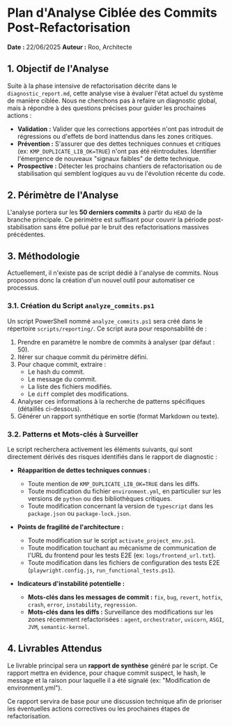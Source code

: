 # Plan d'Analyse Ciblée des Commits Post-Refactorisation

**Date :** 22/06/2025
**Auteur :** Roo, Architecte

## 1. Objectif de l'Analyse

Suite à la phase intensive de refactorisation décrite dans le `diagnostic_report.md`, cette analyse vise à évaluer l'état actuel du système de manière ciblée. Nous ne cherchons pas à refaire un diagnostic global, mais à répondre à des questions précises pour guider les prochaines actions :

*   **Validation :** Valider que les corrections apportées n'ont pas introduit de régressions ou d'effets de bord inattendus dans les zones critiques.
*   **Prévention :** S'assurer que des dettes techniques connues et critiques (ex: `KMP_DUPLICATE_LIB_OK=TRUE`) n'ont pas été réintroduites. Identifier l'émergence de nouveaux "signaux faibles" de dette technique.
*   **Prospective :** Détecter les prochains chantiers de refactorisation ou de stabilisation qui semblent logiques au vu de l'évolution récente du code.

## 2. Périmètre de l'Analyse

L'analyse portera sur les **50 derniers commits** à partir du `HEAD` de la branche principale. Ce périmètre est suffisant pour couvrir la période post-stabilisation sans être pollué par le bruit des refactorisations massives précédentes.

## 3. Méthodologie

Actuellement, il n'existe pas de script dédié à l'analyse de commits. Nous proposons donc la création d'un nouvel outil pour automatiser ce processus.

### 3.1. Création du Script `analyze_commits.ps1`

Un script PowerShell nommé `analyze_commits.ps1` sera créé dans le répertoire `scripts/reporting/`. Ce script aura pour responsabilité de :

1.  Prendre en paramètre le nombre de commits à analyser (par défaut : 50).
2.  Itérer sur chaque commit du périmètre défini.
3.  Pour chaque commit, extraire :
    *   Le hash du commit.
    *   Le message du commit.
    *   La liste des fichiers modifiés.
    *   Le `diff` complet des modifications.
4.  Analyser ces informations à la recherche de patterns spécifiques (détaillés ci-dessous).
5.  Générer un rapport synthétique en sortie (format Markdown ou texte).

### 3.2. Patterns et Mots-clés à Surveiller

Le script recherchera activement les éléments suivants, qui sont directement dérivés des risques identifiés dans le rapport de diagnostic :

*   **Réapparition de dettes techniques connues :**
    *   Toute mention de `KMP_DUPLICATE_LIB_OK=TRUE` dans les diffs.
    *   Toute modification du fichier `environment.yml`, en particulier sur les versions de `python` ou des bibliothèques critiques.
    *   Toute modification concernant la version de `typescript` dans les `package.json` ou `package-lock.json`.

*   **Points de fragilité de l'architecture :**
    *   Toute modification sur le script `activate_project_env.ps1`.
    *   Toute modification touchant au mécanisme de communication de l'URL du frontend pour les tests E2E (ex: `logs/frontend_url.txt`).
    *   Toute modification dans les fichiers de configuration des tests E2E (`playwright.config.js`, `run_functional_tests.ps1`).

*   **Indicateurs d'instabilité potentielle :**
    *   **Mots-clés dans les messages de commit :** `fix`, `bug`, `revert`, `hotfix`, `crash`, `error`, `instability`, `regression`.
    *   **Mots-clés dans les diffs :** Surveillance des modifications sur les zones récemment refactorisées : `agent`, `orchestrator`, `uvicorn`, `ASGI`, `JVM`, `semantic-kernel`.

## 4. Livrables Attendus

Le livrable principal sera un **rapport de synthèse** généré par le script. Ce rapport mettra en évidence, pour chaque commit suspect, le hash, le message et la raison pour laquelle il a été signalé (ex: "Modification de environment.yml").

Ce rapport servira de base pour une discussion technique afin de prioriser les éventuelles actions correctives ou les prochaines étapes de refactorisation.